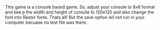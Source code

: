 This game is a console based game. So, adjust your console to 8x8 format and kee p the width and height of console to 120x120 and also change the font into Rastor fonts. Thats all!
But the save option wil not run in your computer becuase no test file was there.
